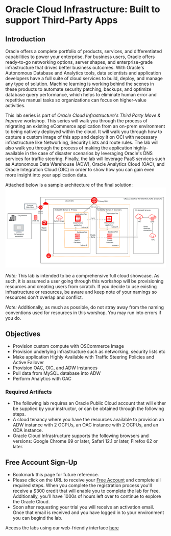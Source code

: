 # Oracle Cloud Infrastructure: Built to support Third-Party Apps

## Introduction
Oracle offers a complete portfolio of products, services, and differentiated capabilities to power your enterprise. For business users, Oracle offers ready-to-go networking options, server shapes, and enterprise-grade infrastructure that drives better business outcomes. With Oracle's Autonomous Database and Analytics tools, data scientists and application developers have a full suite of cloud services to build, deploy, and manage any type of solution. Machine learning is working behind the scenes in these products to automate security patching, backups, and optimize database query performance, which helps to eliminate human error and repetitive manual tasks so organizations can focus on higher-value activities.

This lab series is part of *Oracle Cloud Infrastructure's Third Party Move & Improve* workshop. This series will walk you through the process of migrating an existing eCommerce application from an on-prem environment to being natively deployed within the cloud. It will walk you through how to capture a custom image of this app and deploy it on OCI with necessary infrastructure like Networking, Security Lists and route rules. The lab will also walk you through the process of making the application highly-available in the case of disaster scenarios by leveraging Oracle's DNS services for traffic steering. Finally, the lab will leverage PaaS services such as Autonomous Data Warehouse (ADW), Oracle Analytics Cloud (OAC), and Oracle Integration Cloud (OIC) in order to show how you can gain even more insight into your application data.

Attached below is a sample architecture of the final solution:
![](/images/Architecture.png)

*Note:* This lab is intended to be a comprehensive full cloud showcase. As such, it is assumed a user going through this workshop will be provisioning resources and creating users from scratch. If you decide to use existing infrastructure or resources, be aware and keep note of your namings so resources don't overlap and conflict.

*Note:* Additionally, as much as possible, do not stray away from the naming conventions used for resources in this worshop. You may run into errors if you do.

## Objectives
* Provision custom compute with OSCommerce Image
* Provision underlying infrastructure such as networking, security lists etc
* Make application Highly Available with Traffic Steering Policies and Active Failover
* Provision OAC, OIC, and ADW Instances
* Pull data from MySQL database into ADW
* Perform Analytics with OAC

### Required Artifacts
* The following lab requires an Oracle Public Cloud account that will either be supplied by your instructor, or can be obtained through the following steps.
* A cloud tenancy where you have the resources available to provision an ADW instance with 2 OCPUs, an OAC instance with 2 OCPUs, and an ODA instance.
* Oracle Cloud Infrastructure supports the following browsers and versions: Google Chrome 69 or later, Safari 12.1 or later, Firefox 62 or later.

## Free Account Sign-Up
* Bookmark this page for future reference.
* Please click on the URL to receive your [Free Account](https://myservices.us.oraclecloud.com/mycloud/signup?language=en&sourceType=:ex:tb:::RC_NAMK190227P00084:PredictDemandML_ADW_HOL&SC=:ex:tb:::RC_NAMK190227P00084:PredictDemandML_ADW_HOL&pcode=NAMK190227P00084) and complete all required steps. When you complete the registration process you'll receive a $300 credit that will enable you to complete the lab for free. Additionally, you'll have 1000s of hours left over to continue to explore the Oracle Cloud.
* Soon after requesting your trial you will receive an activation email. Once that email is received and you have logged in to your environment you can begind the lab.

Access the labs using our web-friendly interface [here](https://burlingtonsolutionshub.github.io/third-party-move-and-improve/)  
